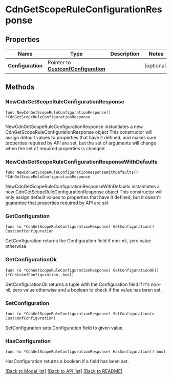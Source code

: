 # CdnGetScopeRuleConfigurationResponse

## Properties

Name | Type | Description | Notes
------------ | ------------- | ------------- | -------------
**Configuration** | Pointer to [**CustconfConfiguration**](custconfConfiguration.md) |  | [optional] 

## Methods

### NewCdnGetScopeRuleConfigurationResponse

`func NewCdnGetScopeRuleConfigurationResponse() *CdnGetScopeRuleConfigurationResponse`

NewCdnGetScopeRuleConfigurationResponse instantiates a new CdnGetScopeRuleConfigurationResponse object
This constructor will assign default values to properties that have it defined,
and makes sure properties required by API are set, but the set of arguments
will change when the set of required properties is changed

### NewCdnGetScopeRuleConfigurationResponseWithDefaults

`func NewCdnGetScopeRuleConfigurationResponseWithDefaults() *CdnGetScopeRuleConfigurationResponse`

NewCdnGetScopeRuleConfigurationResponseWithDefaults instantiates a new CdnGetScopeRuleConfigurationResponse object
This constructor will only assign default values to properties that have it defined,
but it doesn't guarantee that properties required by API are set

### GetConfiguration

`func (o *CdnGetScopeRuleConfigurationResponse) GetConfiguration() CustconfConfiguration`

GetConfiguration returns the Configuration field if non-nil, zero value otherwise.

### GetConfigurationOk

`func (o *CdnGetScopeRuleConfigurationResponse) GetConfigurationOk() (*CustconfConfiguration, bool)`

GetConfigurationOk returns a tuple with the Configuration field if it's non-nil, zero value otherwise
and a boolean to check if the value has been set.

### SetConfiguration

`func (o *CdnGetScopeRuleConfigurationResponse) SetConfiguration(v CustconfConfiguration)`

SetConfiguration sets Configuration field to given value.

### HasConfiguration

`func (o *CdnGetScopeRuleConfigurationResponse) HasConfiguration() bool`

HasConfiguration returns a boolean if a field has been set.


[[Back to Model list]](../README.md#documentation-for-models) [[Back to API list]](../README.md#documentation-for-api-endpoints) [[Back to README]](../README.md)


